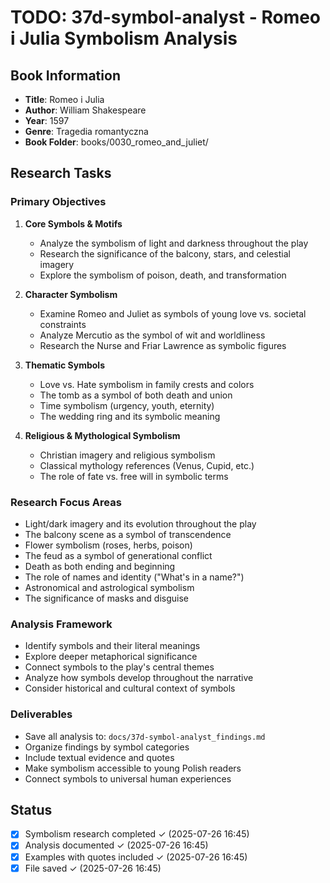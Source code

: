 # TODO: 37d-symbol-analyst - Romeo i Julia Symbolism Analysis

## Book Information
- **Title**: Romeo i Julia
- **Author**: William Shakespeare
- **Year**: 1597
- **Genre**: Tragedia romantyczna
- **Book Folder**: books/0030_romeo_and_juliet/

## Research Tasks

### Primary Objectives
1. **Core Symbols & Motifs**
   - Analyze the symbolism of light and darkness throughout the play
   - Research the significance of the balcony, stars, and celestial imagery
   - Explore the symbolism of poison, death, and transformation

2. **Character Symbolism**
   - Examine Romeo and Juliet as symbols of young love vs. societal constraints
   - Analyze Mercutio as the symbol of wit and worldliness
   - Research the Nurse and Friar Lawrence as symbolic figures

3. **Thematic Symbols**
   - Love vs. Hate symbolism in family crests and colors
   - The tomb as a symbol of both death and union
   - Time symbolism (urgency, youth, eternity)
   - The wedding ring and its symbolic meaning

4. **Religious & Mythological Symbolism**
   - Christian imagery and religious symbolism
   - Classical mythology references (Venus, Cupid, etc.)
   - The role of fate vs. free will in symbolic terms

### Research Focus Areas
- Light/dark imagery and its evolution throughout the play
- The balcony scene as a symbol of transcendence
- Flower symbolism (roses, herbs, poison)
- The feud as a symbol of generational conflict
- Death as both ending and beginning
- The role of names and identity ("What's in a name?")
- Astronomical and astrological symbolism
- The significance of masks and disguise

### Analysis Framework
- Identify symbols and their literal meanings
- Explore deeper metaphorical significance
- Connect symbols to the play's central themes
- Analyze how symbols develop throughout the narrative
- Consider historical and cultural context of symbols

### Deliverables
- Save all analysis to: `docs/37d-symbol-analyst_findings.md`
- Organize findings by symbol categories
- Include textual evidence and quotes
- Make symbolism accessible to young Polish readers
- Connect symbols to universal human experiences

## Status
- [x] Symbolism research completed ✓ (2025-07-26 16:45)
- [x] Analysis documented ✓ (2025-07-26 16:45)
- [x] Examples with quotes included ✓ (2025-07-26 16:45)
- [x] File saved ✓ (2025-07-26 16:45)